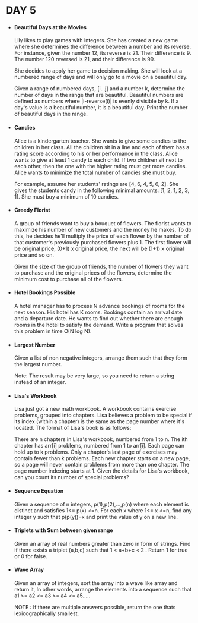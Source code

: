 <h1> DAY 5 </h1>
<ul>
  <li> <h4> Beautiful Days at the Movies </h4> </li>
      <p> Lily likes to play games with integers. She has created a new game where she determines the difference between a number and its reverse. For instance, given the number 12, its reverse is 21. Their difference is 9. The number 120 reversed is 21, and their difference is 99.

She decides to apply her game to decision making. She will look at a numbered range of days and will only go to a movie on a beautiful day.

Given a range of numbered days, [i...j] and a number k, determine the number of days in the range that are beautiful. Beautiful numbers are defined as numbers where |i-reverse(i)| is evenly divisible by k. If a day's value is a beautiful number, it is a beautiful day. Print the number of beautiful days in the range.
 </p>

  <li> <h4> Candies </h4> </li>
        <p> Alice is a kindergarten teacher. She wants to give some candies to the children in her class.  All the children sit in a line and each of them has a rating score according to his or her performance in the class.  Alice wants to give at least 1 candy to each child. If two children sit next to each other, then the one with the higher rating must get more candies. Alice wants to minimize the total number of candies she must buy.

For example, assume her students' ratings are [4, 6, 4, 5, 6, 2]. She gives the students candy in the following minimal amounts: [1, 2, 1, 2, 3, 1]. She must buy a minimum of 10 candies.
 </p>
        
  <li> <h4> Greedy Florist </h4> </li>
      <p> A group of friends want to buy a bouquet of flowers. The florist wants to maximize his number of new customers and the money he makes. To do this, he decides he'll multiply the price of each flower by the number of that customer's previously purchased flowers plus 1. The first flower will be original price, (0+1) x original price, the next will be (1+1) x original price and so on.

Given the size of the group of friends, the number of flowers they want to purchase and the original prices of the flowers, determine the minimum cost to purchase all of the flowers.
 </p>

  <li> <h4> Hotel Bookings Possible </h4> </li>
        <p> A hotel manager has to process N advance bookings of rooms for the next season. His hotel has K rooms. Bookings contain an arrival date and a departure date. He wants to find out whether there are enough rooms in the hotel to satisfy the demand. Write a program that solves this problem in time O(N log N).
</p>

  <li> <h4> Largest Number </h4> </li>
        <p> Given a list of non negative integers, arrange them such that they form the largest number.
        
Note: The result may be very large, so you need to return a string instead of an integer.
</p>
        
  <li> <h4> Lisa's Workbook </h4> </li>
      <p> Lisa just got a new math workbook. A workbook contains exercise problems, grouped into chapters. Lisa believes a problem to be special if its index (within a chapter) is the same as the page number where it's located. The format of Lisa's book is as follows:

There are n chapters in Lisa's workbook, numbered from 1 to n.
The ith chapter has arr[i] problems, numbered from 1 to arr[i].
Each page can hold up to k problems. Only a chapter's last page of exercises may contain fewer than k problems.
Each new chapter starts on a new page, so a page will never contain problems from more than one chapter.
The page number indexing starts at 1.
Given the details for Lisa's workbook, can you count its number of special problems?	
 </p>

  <li> <h4> Sequence Equation </h4> </li>
        <p> Given a sequence of n integers, p(1),p(2),...,p(n) where each element is distinct and satisfies 1<= p(x) <=n. For each x where 1<= x <=n, find any integer y such that p(p(y))=x and print the value of y on a new line.
</p>
        
  <li> <h4> Triplets with Sum between given range </h4> </li>
      <p> Given an array of real numbers greater than zero in form of strings.
Find if there exists a triplet (a,b,c) such that 1 < a+b+c < 2 .
Return 1 for true or 0 for false.
</p>

  <li> <h4> Wave Array </h4> </li>
        <p> Given an array of integers, sort the array into a wave like array and return it,
In other words, arrange the elements into a sequence such that a1 >= a2 <= a3 >= a4 <= a5.....

NOTE : If there are multiple answers possible, return the one thats lexicographically smallest.
 </p>
</ul>
